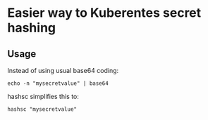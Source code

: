 Easier way to Kuberentes secret hashing
============================================

## Usage

Instead of using usual base64 coding:

	echo -n "mysecretvalue" | base64

hashsc simplifies this to:

	hashsc "mysecretvalue"

